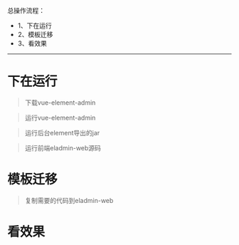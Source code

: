 总操作流程：
- 1、下在运行
- 2、模板迁移
- 3、看效果

***

# 下在运行

> 下载vue-element-admin

> 运行vue-element-admin

> 运行后台element导出的jar

> 运行前端eladmin-web源码

# 模板迁移

> 复制需要的代码到eladmin-web

# 看效果

